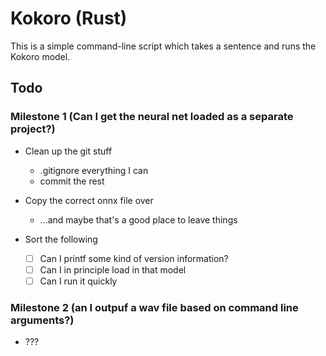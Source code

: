 # Kokoro (Rust)

This is a simple command-line script which takes a sentence and runs the Kokoro model.

## Todo

### Milestone 1 (Can I get the neural net loaded as a separate project?)

- Clean up the git stuff
    - .gitignore everything I can
    - commit the rest

- Copy the correct onnx file over
    - ...and maybe that's a good place to leave things

- Sort the following
    - [ ] Can I printf some kind of version information?
    - [ ] Can I in principle load in that model
    - [ ] Can I run it quickly

### Milestone 2 (an I outpuf a wav file based on command line arguments?)

- ???
